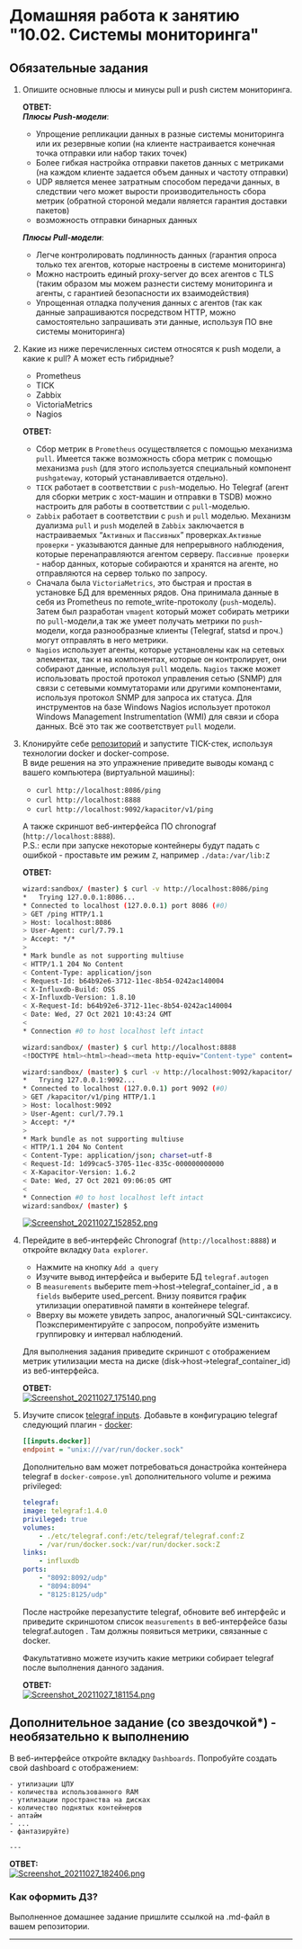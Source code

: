 # Домашняя работа к занятию "10.02. Системы мониторинга"

## Обязательные задания

1. Опишите основные плюсы и минусы pull и push систем мониторинга.  

    **ОТВЕТ:**  
    ***Плюсы Push-модели***:
    - Упрощение репликации данных в разные системы мониторинга или их резервные копии (на клиенте настраивается конечная точка отправки или набор таких точек)
    - Более гибкая настройка отправки пакетов данных с метриками (на каждом клиенте задается объем данных и частоту отправки)
    - UDP является менее затратным способом передачи данных, в следствии чего может вырости производительность сбора метрик (обратной стороной медали является гарантия доставки пакетов)
    - возможность отправки бинарных данных

    ***Плюсы Pull-модели***:
    - Легче контролировать подлинность данных (гарантия опроса только тех агентов, которые настроены в системе мониторинга)
    - Можно настроить единый proxy-server до всех агентов с TLS (таким образом мы можем разнести систему мониторинга и агенты, с гарантией безопасности их взаимодействия)
    - Упрощенная отладка получения данных с агентов (так как данные запрашиваются посредством HTTP, можно самостоятельно запрашивать эти данные, используя ПО вне системы мониторинга)

2. Какие из ниже перечисленных систем относятся к push модели, а какие к pull? А может есть гибридные?

    - Prometheus
    - TICK
    - Zabbix
    - VictoriaMetrics
    - Nagios

    **ОТВЕТ:**  
    - Сбор метрик в `Prometheus` осуществляется с помощью механизма `pull`. Имеется также возможность сбора метрик с помощью механизма `push` (для этого используется специальный компонент `pushgateway`, который устанавливается отдельно).  
    - `TICK` работает в соответствии с `push`-моделью. Но Telegraf (агент для сборки метрик с хост-машин и отправки в TSDB) можно настроить для работы в соответствии с `pull`-моделью.  
    - `Zabbix` работает в соответствии с `push` и `pull` моделью. Механизм дуализма `pull` и `push` моделей в `Zabbix` заключается в настраиваемых “`Активных` и `Пассивных`” проверках.`Активные проверки` - указываются данные для непрерывного наблюдения, которые перенаправляются агентом серверу. `Пассивные проверки` - набор данных, которые собираются и хранятся на агенте, но отправляются на сервер только по запросу.  
    - Сначала была `VictoriaMetrics`, это быстрая и простая в установке БД для временных рядов. Она принимала данные в себя из Prometheus по remote_write-протоколу (`push`-модель). Затем был разработан `vmagent` который может собирать метрики по `pull`-модели,а так же умеет получать метрики по `push`-модели, когда разнообразные клиенты (Telegraf, statsd и проч.) могут отправлять в него метрики.  
    - `Nagios` использует агенты, которые установлены как на сетевых элементах, так и на компонентах, которые он контролирует, они собирают данные, используя `pull` модель. `Nagios` также может использовать простой протокол управления сетью (SNMP) для связи с сетевыми коммутаторами или другими компонентами, используя протокол SNMP для запроса их статуса. Для инструментов на базе Windows Nagios использует протокол Windows Management Instrumentation (WMI) для связи и сбора данных. Всё это так же соответствует `pull` модели.

3. Клонируйте себе [репозиторий](https://github.com/influxdata/sandbox/tree/master) и запустите TICK-стек, используя технологии docker и docker-compose.  
В виде решения на это упражнение приведите выводы команд с вашего компьютера (виртуальной машины):

    - `curl http://localhost:8086/ping`
    - `curl http://localhost:8888`
    - `curl http://localhost:9092/kapacitor/v1/ping`  

    А также скриншот веб-интерфейса ПО chronograf (`http://localhost:8888`).  
    P.S.: если при запуске некоторые контейнеры будут падать с ошибкой - проставьте им режим `Z`, например `./data:/var/lib:Z`  

    **ОТВЕТ:**  

    ```bash
    wizard:sandbox/ (master) $ curl -v http://localhost:8086/ping
    *   Trying 127.0.0.1:8086...
    * Connected to localhost (127.0.0.1) port 8086 (#0)
    > GET /ping HTTP/1.1
    > Host: localhost:8086
    > User-Agent: curl/7.79.1
    > Accept: */*
    > 
    * Mark bundle as not supporting multiuse
    < HTTP/1.1 204 No Content
    < Content-Type: application/json
    < Request-Id: b64b92e6-3712-11ec-8b54-0242ac140004
    < X-Influxdb-Build: OSS
    < X-Influxdb-Version: 1.8.10
    < X-Request-Id: b64b92e6-3712-11ec-8b54-0242ac140004
    < Date: Wed, 27 Oct 2021 10:43:24 GMT
    < 
    * Connection #0 to host localhost left intact
    
    wizard:sandbox/ (master) $ curl http://localhost:8888
    <!DOCTYPE html><html><head><meta http-equiv="Content-type" content="text/html; charset=utf-8"><title>Chronograf</title><link rel="icon shortcut" href="/favicon.fa749080.ico"><link rel="stylesheet" href="/src.3dbae016.css"></head><body> <div id="react-root" data-basepath=""></div> <script src="/src.fab22342.js"></script> </body></html>%

    wizard:sandbox/ (master) $ curl -v http://localhost:9092/kapacitor/v1/ping   
    *   Trying 127.0.0.1:9092...
    * Connected to localhost (127.0.0.1) port 9092 (#0)
    > GET /kapacitor/v1/ping HTTP/1.1
    > Host: localhost:9092
    > User-Agent: curl/7.79.1
    > Accept: */*
    > 
    * Mark bundle as not supporting multiuse
    < HTTP/1.1 204 No Content
    < Content-Type: application/json; charset=utf-8
    < Request-Id: 1d99cac5-3705-11ec-835c-000000000000
    < X-Kapacitor-Version: 1.6.2
    < Date: Wed, 27 Oct 2021 09:06:05 GMT
    < 
    * Connection #0 to host localhost left intact
    wizard:sandbox/ (master) $
    ```

    [![Screenshot_20211027_152852.png](./Screenshot_20211027_152852.png)](./Screenshot_20211027_152852.png)  

1. Перейдите в веб-интерфейс Chronograf (`http://localhost:8888`) и откройте вкладку `Data explorer`.

    - Нажмите на кнопку `Add a query`
    - Изучите вывод интерфейса и выберите БД `telegraf.autogen`
    - В `measurements` выберите mem->host->telegraf_container_id , а в `fields` выберите used_percent.
    Внизу появится график утилизации оперативной памяти в контейнере telegraf.
    - Вверху вы можете увидеть запрос, аналогичный SQL-синтаксису.
    Поэкспериментируйте с запросом, попробуйте изменить группировку и интервал наблюдений.

    Для выполнения задания приведите скриншот с отображением метрик утилизации места на диске (disk->host->telegraf_container_id) из веб-интерфейса.

    **ОТВЕТ:**  
    [![Screenshot_20211027_175140.png](./Screenshot_20211027_175140.png)](./Screenshot_20211027_175140.png)

5. Изучите список [telegraf inputs](https://github.com/influxdata/telegraf/tree/master/plugins/inputs).
Добавьте в конфигурацию telegraf следующий плагин - [docker](https://github.com/influxdata/telegraf/tree/master/plugins/inputs/docker):  

    ```ini
    [[inputs.docker]]
    endpoint = "unix:///var/run/docker.sock"
    ```

    Дополнительно вам может потребоваться донастройка контейнера telegraf в `docker-compose.yml` дополнительного volume и режима privileged:

    ```yaml
    telegraf:
    image: telegraf:1.4.0
    privileged: true
    volumes:
        - ./etc/telegraf.conf:/etc/telegraf/telegraf.conf:Z
        - /var/run/docker.sock:/var/run/docker.sock:Z
    links:
        - influxdb
    ports:
        - "8092:8092/udp"
        - "8094:8094"
        - "8125:8125/udp"
    ```

    После настройке перезапустите telegraf, обновите веб интерфейс и приведите скриншотом список `measurements` в веб-интерфейсе базы telegraf.autogen . Там должны появиться метрики, связанные с docker.

    Факультативно можете изучить какие метрики собирает telegraf после выполнения данного задания.

    **ОТВЕТ:**  
    [![Screenshot_20211027_181154.png](./Screenshot_20211027_181154.png)](./Screenshot_20211027_181154.png)

## Дополнительное задание (со звездочкой*) - необязательно к выполнению

В веб-интерфейсе откройте вкладку `Dashboards`. Попробуйте создать свой dashboard с отображением:

    - утилизации ЦПУ
    - количества использованного RAM
    - утилизации пространства на дисках
    - количество поднятых контейнеров
    - аптайм
    - ...
    - фантазируйте)
    
    ---  

**ОТВЕТ:**  
[![Screenshot_20211027_182406.png](./Screenshot_20211027_182406.png)](./Screenshot_20211027_182406.png)

### Как оформить ДЗ?

Выполненное домашнее задание пришлите ссылкой на .md-файл в вашем репозитории.

---
